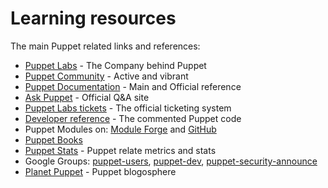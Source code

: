 # Learning resources

The main Puppet related links and references:

- [Puppet Labs](http://puppetlabs.com) - The Company behind Puppet
- [Puppet Community](http://puppetlabs.com/community/overview/) - Active and vibrant
- [Puppet Documentation](http://docs.puppetlabs.com/) - Main and Official reference
- [Ask Puppet](http://ask.puppetlabs.com/) - Official Q&A site
- [Puppet Labs tickets](https://tickets.puppetlabs.com) - The official ticketing system
- [Developer reference](http://docs.puppetlabs.com/references/latest/developer/) - The commented Puppet code
- Puppet Modules on: [Module Forge](http://forge.puppetlabs.com) and [GitHub](https://github.com/search?q=puppet)
- [Puppet Books](https://puppetlabs.com/resources/books)
- [Puppet Stats](http://bitergia.dev.puppetlabs.com/browser/) - Puppet relate metrics and stats
- Google Groups: [puppet-users](https://groups.google.com/forum/#!forum/puppet-users), [puppet-dev](https://groups.google.com/forum/#!forum/puppet-dev), [puppet-security-announce](https://groups.google.com/forum/#!forum/puppet-security-announce)
- [Planet Puppet](http://www.planetpuppet.org/) - Puppet blogosphere
